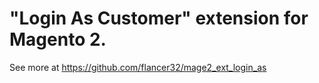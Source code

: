 # "Login As Customer" extension for Magento 2.

See more at https://github.com/flancer32/mage2_ext_login_as
